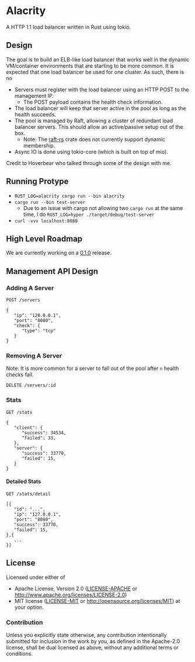 # Alacrity

A HTTP 1.1 load balancer written in Rust using tokio.

## Design

The goal is to build an ELB-like load balancer that works well in the dynamic VM/container environments that are starting to be more common. It is expected that one load balancer be used for one cluster. As such, there is no


   * Servers must register with the load balancer using an HTTP POST to the management IP.
      * The POST payload contains the health check information.
   * The load balancer will keep that server active in the pool as long as the health succeeds.
   * The pool is managed by Raft, allowing a cluster of redundant load balancer servers. This should allow an active/passive setup out of the box.
      * Note: The [raft-rs](https://github.com/Hoverbear/raft-rs) crate does not currently support dynamic membership.
   * Async IO is done using tokio-core (which is built on top of mio).

Credit to Hoverbear who talked through some of the design with me.

## Running Protype

   * `RUST_LOG=alacrity cargo run --bin alacrity`
   * `cargo run --bin test-server`
      * Due to an issue with cargo not allowing two `cargo run` at the same time, I do `RUST_LOG=hyper ./target/debug/test-server`
   * `curl -vvv localhost:8080`

## High Level Roadmap

We are currently working on a [0.1.0](https://github.com/hjr3/alacrity/issues?utf8=%E2%9C%93&q=is%3Aissue%20milestone%3Av0.1.0%20) release.

## Management API Design

### Adding A Server

```
POST /servers

{
   "ip": "120.0.0.1",
   "port": "8080",
   "check": {
      "type": "tcp"
   }
}
```

### Removing A Server

Note: It is more common for a server to fall out of the pool after `n` health checks fail.

```
DELETE /servers/:id
```

### Stats

```
GET /stats
```

```
{
   "client": {
      "success": 34534,
      "failed": 33,
   },
   "server": {
      "success": 33770,
      "failed": 15,
   }
}
```

#### Detailed Stats

```
GET /stats/detail
```

```
[{
   "id": "...",
   "ip": "127.0.0.1",
   "port": "8080",
   "success": 33770,
   "failed": 15,
},{
   ...
}]
```

## License

Licensed under either of
 * Apache License, Version 2.0 ([LICENSE-APACHE](LICENSE-APACHE) or http://www.apache.org/licenses/LICENSE-2.0)
 * MIT license ([LICENSE-MIT](LICENSE-MIT) or http://opensource.org/licenses/MIT)
at your option.

### Contribution

Unless you explicitly state otherwise, any contribution intentionally submitted
for inclusion in the work by you, as defined in the Apache-2.0 license, shall be dual licensed as above, without any
additional terms or conditions.
